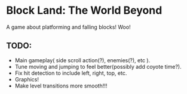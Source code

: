 # Block Land: The World Beyond
A game about platforming and falling blocks!  Woo!

## TODO:
- Main gameplay( side scroll action(?), enemies(?), etc ).
- Tune moving and jumping to feel better(possibly add coyote time?).
- Fix hit detection to include left, right, top, etc.
- Graphics!
- Make level transitions more smooth!!!